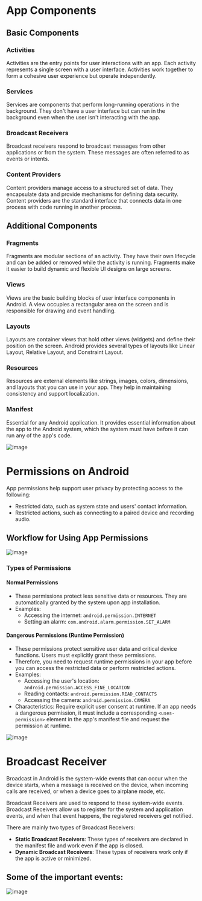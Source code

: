 # App Components

## Basic Components

### Activities
Activities are the entry points for user interactions with an app. Each activity represents a single screen with a user interface. Activities work together to form a cohesive user experience but operate independently.

### Services
Services are components that perform long-running operations in the background. They don't have a user interface but can run in the background even when the user isn't interacting with the app.

### Broadcast Receivers
Broadcast receivers respond to broadcast messages from other applications or from the system. These messages are often referred to as events or intents.

### Content Providers
Content providers manage access to a structured set of data. They encapsulate data and provide mechanisms for defining data security. Content providers are the standard interface that connects data in one process with code running in another process.

## Additional Components

### Fragments
Fragments are modular sections of an activity. They have their own lifecycle and can be added or removed while the activity is running. Fragments make it easier to build dynamic and flexible UI designs on large screens.

### Views
Views are the basic building blocks of user interface components in Android. A view occupies a rectangular area on the screen and is responsible for drawing and event handling.

### Layouts
Layouts are container views that hold other views (widgets) and define their position on the screen. Android provides several types of layouts like Linear Layout, Relative Layout, and Constraint Layout.

### Resources
Resources are external elements like strings, images, colors, dimensions, and layouts that you can use in your app. They help in maintaining consistency and support localization.

### Manifest
Essential for any Android application. It provides essential information about the app to the Android system, which the system must have before it can run any of the app's code.

![image](https://github.com/RahulMMenon011/Android-Security/assets/140642506/12abfae2-e087-4e6e-a553-7b54dbaab093)


# Permissions on Android

App permissions help support user privacy by protecting access to the following:
- Restricted data, such as system state and users' contact information.
- Restricted actions, such as connecting to a paired device and recording audio.

## Workflow for Using App Permissions

![image](https://github.com/RahulMMenon011/Android-Security/assets/140642506/6071722e-b779-4085-a073-423fce7d5693)


### Types of Permissions

#### Normal Permissions
- These permissions protect less sensitive data or resources. They are automatically granted by the system upon app installation.
- Examples:
  - Accessing the internet: `android.permission.INTERNET`
  - Setting an alarm: `com.android.alarm.permission.SET_ALARM`

#### Dangerous Permissions (Runtime Permission)
- These permissions protect sensitive user data and critical device functions. Users must explicitly grant these permissions.
- Therefore, you need to request runtime permissions in your app before you can access the restricted data or perform restricted actions.
- Examples:
  - Accessing the user's location: `android.permission.ACCESS_FINE_LOCATION`
  - Reading contacts: `android.permission.READ_CONTACTS`
  - Accessing the camera: `android.permission.CAMERA`
- Characteristics: Require explicit user consent at runtime. If an app needs a dangerous permission, it must include a corresponding `<uses-permission>` element in the app's manifest file and request the permission at runtime.

![image](https://github.com/RahulMMenon011/Android-Security/assets/140642506/d8b0a7e9-7e97-4d22-8ba7-a9c0c69fbf49)


# Broadcast Receiver

Broadcast in Android is the system-wide events that can occur when the device starts, when a message is received on the device, when incoming calls are received, or when a device goes to airplane mode, etc. 

Broadcast Receivers are used to respond to these system-wide events. Broadcast Receivers allow us to register for the system and application events, and when that event happens, the registered receivers get notified. 

There are mainly two types of Broadcast Receivers:
- **Static Broadcast Receivers**: These types of receivers are declared in the manifest file and work even if the app is closed.
- **Dynamic Broadcast Receivers**: These types of receivers work only if the app is active or minimized.

## Some of the important events:

![image](https://github.com/RahulMMenon011/Android-Security/assets/140642506/4c20fa5d-a6f3-4e15-a23f-1a29ae581063)
